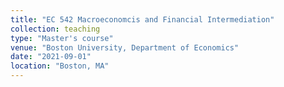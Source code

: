 ```yaml
---
title: "EC 542 Macroeconomcis and Financial Intermediation"
collection: teaching
type: "Master's course"
venue: "Boston University, Department of Economics"
date: "2021-09-01"
location: "Boston, MA"
---
```

